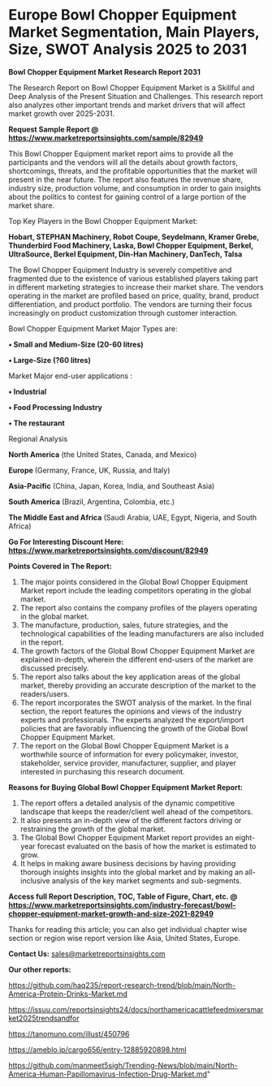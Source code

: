 # Europe Bowl Chopper Equipment Market Segmentation, Main Players, Size, SWOT Analysis 2025 to 2031

<strong>Bowl Chopper Equipment Market Research Report 2031</strong>

The Research Report on Bowl Chopper Equipment Market is a Skillful and Deep Analysis of the Present Situation and Challenges. This research report also analyzes other important trends and market drivers that will affect market growth over 2025-2031.

<strong>Request Sample Report @ <a href=https://www.marketreportsinsights.com/sample/82949>https://www.marketreportsinsights.com/sample/82949</a></strong>

This Bowl Chopper Equipment market report aims to provide all the participants and the vendors will all the details about growth factors, shortcomings, threats, and the profitable opportunities that the market will present in the near future. The report also features the revenue share, industry size, production volume, and consumption in order to gain insights about the politics to contest for gaining control of a large portion of the market share.

Top Key Players in the Bowl Chopper Equipment Market:

<strong>Hobart, STEPHAN Machinery, Robot Coupe, Seydelmann, Kramer Grebe, Thunderbird Food Machinery, Laska, Bowl Chopper Equipment, Berkel, UltraSource, Berkel Equipment, Din-Han Machinery, DanTech, Talsa</strong>

The Bowl Chopper Equipment Industry is severely competitive and fragmented due to the existence of various established players taking part in different marketing strategies to increase their market share. The vendors operating in the market are profiled based on price, quality, brand, product differentiation, and product portfolio. The vendors are turning their focus increasingly on product customization through customer interaction.

Bowl Chopper Equipment Market Major Types are:

<strong>• Small and Medium-Size (20-60 litres)

• Large-Size (?60 litres)</strong>

Market Major end-user applications :

<strong>• Industrial

• Food Processing Industry

• The restaurant</strong>

Regional Analysis

</u><strong><b>North America</b></strong> (the United States, Canada, and Mexico)

<strong><b>Europe </b></strong>(Germany, France, UK, Russia, and Italy)

<strong><b>Asia-Pacific</b></strong> (China, Japan, Korea, India, and Southeast Asia)

<strong><b>South America</b></strong> (Brazil, Argentina, Colombia, etc.)

<strong><b>The Middle East and Africa</b></strong> (Saudi Arabia, UAE, Egypt, Nigeria, and South Africa)

<strong>Go For Interesting Discount Here: <a href=https://www.marketreportsinsights.com/discount/82949>https://www.marketreportsinsights.com/discount/82949</a></strong>

<strong>Points Covered in The Report:</strong>
<ol>
  <li>The major points considered in the Global Bowl Chopper Equipment Market report include the leading competitors operating in the global market.</li>
  <li>The report also contains the company profiles of the players operating in the global market.</li>
  <li>The manufacture, production, sales, future strategies, and the technological capabilities of the leading manufacturers are also included in the report.</li>
  <li>The growth factors of the Global Bowl Chopper Equipment Market are explained in-depth, wherein the different end-users of the market are discussed precisely.</li>
  <li>The report also talks about the key application areas of the global market, thereby providing an accurate description of the market to the readers/users.</li>
  <li>The report incorporates the SWOT analysis of the market. In the final section, the report features the opinions and views of the industry experts and professionals. The experts analyzed the export/import policies that are favorably influencing the growth of the Global Bowl Chopper Equipment Market.</li>
  <li>The report on the Global Bowl Chopper Equipment Market is a worthwhile source of information for every policymaker, investor, stakeholder, service provider, manufacturer, supplier, and player interested in purchasing this research document.</li>
</ol>
<strong>Reasons for Buying Global Bowl Chopper Equipment Market Report:</strong>

<ol>
  <li>The report offers a detailed analysis of the dynamic competitive landscape that keeps the reader/client well ahead of the competitors.</li>
  <li>It also presents an in-depth view of the different factors driving or restraining the growth of the global market.</li>
  <li>The Global Bowl Chopper Equipment Market report provides an eight-year forecast evaluated on the basis of how the market is estimated to grow.</li>
  <li>It helps in making aware business decisions by having providing thorough insights insights into the global market and by making an all-inclusive analysis of the key market segments and sub-segments.</li>
</ol>
<strong>Access full Report Description, TOC, Table of Figure, Chart, etc. @ <a href=https://www.marketreportsinsights.com/industry-forecast/bowl-chopper-equipment-market-growth-and-size-2021-82949>https://www.marketreportsinsights.com/industry-forecast/bowl-chopper-equipment-market-growth-and-size-2021-82949</a></strong>


Thanks for reading this article; you can also get individual chapter wise section or region wise report version like Asia, United States, Europe.

<strong>Contact Us:</strong>
sales@marketreportsinsights.com

<strong>Our other reports:</strong>

<a href=https://github.com/haq235/report-research-trend/blob/main/North-America-Protein-Drinks-Market.md>https://github.com/haq235/report-research-trend/blob/main/North-America-Protein-Drinks-Market.md</a>

<a href=https://issuu.com/reportsinsights24/docs/northamericacattlefeedmixersmarket2025trendsandfor>https://issuu.com/reportsinsights24/docs/northamericacattlefeedmixersmarket2025trendsandfor</a>

<a href=https://tanomuno.com/illust/450796>https://tanomuno.com/illust/450796</a>

<a href=https://ameblo.jp/cargo656/entry-12885920898.html>https://ameblo.jp/cargo656/entry-12885920898.html</a>

<a href=https://github.com/manmeet5sigh/Trending-News/blob/main/North-America-Human-Papillomavirus-Infection-Drug-Market.md>https://github.com/manmeet5sigh/Trending-News/blob/main/North-America-Human-Papillomavirus-Infection-Drug-Market.md</a>"
